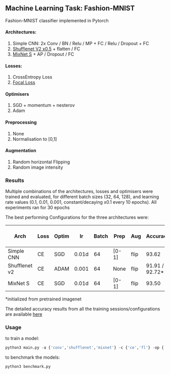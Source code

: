 ## Machine Learning Task: Fashion-MNIST

Fashion-MNIST classifier implemented in Pytorch

#### Architectures:

1. Simple CNN: 2x Conv / BN / Relu / MP + FC / Relu / Dropout + FC 
2. [Shufflenet V2 x0.5](https://arxiv.org/abs/1807.11164) + flatten / FC
3. [MixNet S](https://arxiv.org/abs/1907.09595) + AP / Dropout / FC

#### Losses:
1. CrossEntropy Loss
2. [Focal Loss](https://arxiv.org/abs/1708.02002)

#### Optimisers
1. SGD + momentum + nesterov
2. Adam

#### Preprocessing
1. None
2. Normalisation to [0,1]

#### Augmentation
1. Random horizontal Flipping
2. Random image intensity 

### Results

Multiple combinations of the architectures, losses and optimisers were trained and evaluated, for different batch sizes (32, 64, 128), and learning rate values (0.1, 0.01, 0.001, constant/decaying x0.1 every 10 epochs). All experiments ran for 30 epochs

The best performing Configurations for the three architectures were:

| Arch | Loss | Optim | lr | Batch | Prep | Aug | Accuracy | Params | Input dim | MACS |Runtime (GTX 970) | Runtime (i5-4670) | 
| --- | --- | --- | --- | --- | --- | --- | --- | --- | --- |--- |--- |--- |
|Simple CNN | CE | SGD | 0.01d | 64 | [0-1] | flip | 93.62 | 9921 K | 28x28 | 20.7 M |0.54ms |2.71ms |
|Shufflenet v2 | CE | ADAM | 0.001 | 64 | None | flip | 91.91 / 92.72* | 382 K | 56x56 |3.2 M |7.99ms |6.00ms |
|MixNet S | CE | SGD | 0.01d | 64 | [0-1] | flip | 93.50 | 2612 K | 56x56 | 19.5 M| 17.14ms |17.96ms |

*initialized from pretrained imagenet

The detailed accuracy results from all the training sessions/configurations are available [here](https://drive.google.com/file/d/1csOWy-xwY6Xk2VjNKZJIM93UozmKfq-_/view?usp=sharing)

### Usage
to train a model:
```python
python3 main.py -a {'conv','shufflenet','mixnet'} -c {'ce','fl'} -op {'sgd','adam'} -lr learning_rate -b batch_size --epochs epochs --normalise --aug_int
```
to benchmark the models:
```python
python3 benchmark.py
```
